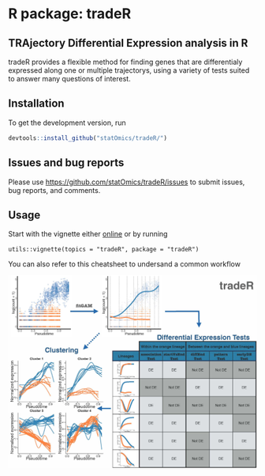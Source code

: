 # R package: tradeR
## TRAjectory Differential Expression analysis in R

tradeR provides a flexible method for finding genes that are differentialy expressed along one or multiple trajectorys, using a variety of tests suited to answer many questions of interest.

## Installation

To get the development version, run 
```r
devtools::install_github("statOmics/tradeR/")
```

## Issues and bug reports

Please use https://github.com/statOmics/tradeR/issues to submit issues, bug reports, and comments.

## Usage 

Start with the vignette either [online](https://statOmics.github.io/tradeR/) or by running
```{r}
utils::vignette(topics = "tradeR", package = "tradeR")
```

You can also refer to this cheatsheet to undersand a common workflow

![](vignettes/cheatsheet.jpg)
